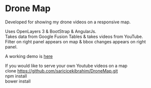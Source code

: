 # Drone Map  
Developed for showing my drone videos on a responsive map.

Uses OpenLayers 3 & BootStrap & AngularJs.  
Takes data from Google Fusion Tables & takes videos from YouTube.  
Filter on right panel appears on map & bbox changes appears on right panel.

A working demo is [here](http://dronemap.info)  
 
If you would like to serve your own Youtube videos on a map    
clone https://github.com/saricicekibrahim/DroneMap.git     
npm install  
bower install  
